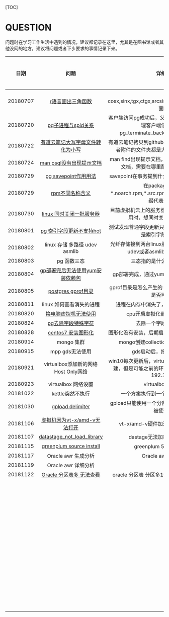 [TOC]

# QUESTION



​	问题时在学习工作生活中遇到的情况，建议都记录在这里，尤其是在图书馆或者其他没网的地方，建议将问题或者下步要求的事情记录下来。





|   日期   |                             问题                             |                           详细描述                           | 是否解决 |
| :------: | :----------------------------------------------------------: | :----------------------------------------------------------: | :------: |
| 20180707 |      [r语言画出三角函数](20180707/R语言_sin(x)图像.md)       |  将cosx,sinx,tgx,ctgx,arcsinx,arccosx,arctgx,arcctgx画下来   |          |
| 20180720 | [pg子进程与spid关系](20180720/PG_TERMINATE_BACKEND_子进程关系.md) | 客户端访问pg成功后，父进程会folk一个子进程来处理客户端信息，那么与pg_terminate_backend(spid)的spid关系 |          |
| 20180722 | [有道云笔记大写字母文件转化为小写](20180805/解决有道云笔记迁移github上的图片链接问题.md) | 有道云笔记拷贝到github中，本地文件存储的图片或者附件的文件夹都是大写，而链接地址是小写 |          |
| 20180724 | [man psql没有出现提示文档](20180724/man_psql_no_manual_entry_for_psql.md) | man find出现提示文档，而man psql没有出现提示文档，需要在哪里配置，或者需要做什么 |    N     |
| 20180729 |   [pg savepoint作用用法](20180806/postgresql_savepoint.md)   |        savepoint在事务提到什么作用，他的用法又是什么         |          |
| 20180729 |      [rpm不同名称含义](20180729/rpm_noarch.rpm_src.rpm)      | 在package中出现了\*.noarch.rpm,\*.src.rpm,\*.rpm，这几种不同的后缀代表什么意思 |          |
| 20180730 | [linux 同时关闭一批服务器](20180803/LINUX_关闭_一批服务器.md) | 目前虚拟机云上的服务器20甚至更多，当关闭完应用时，想同时关闭服务器如何操作 |          |
| 20180801 |  [pg 索引字段更新不支持hot](20180807/pghot不是索引更新.md)   | 测试发现普通字段更新只要空间允许就会支持hot,但是索引字段更新就不会 |          |
| 20180802 |                linux 存储 多路径 udev asmlib                 | 光纤存储接到两台linux服务器上，多路径如何做，udev或者asmlib绑定设备好处坏处 |    N     |
| 20180803 |                         pg 函数三态                          |                 三态指的是什么？各自的特点？                 |    N     |
| 20180804 | [gp部署完后无法使用yum安装依赖包](20180808/gp部署yum坏了.md) |          gp部署完成，通过yum安装一个图像化界面报错           |          |
| 20180805 |       [postgres gprof目录](20180810/pg_gprof_目录.md)        |  gprof目录是怎么产生的？用途是什么？里面的文件是否可以删除   |          |
| 20180811 |                   linux 如何查看消失的进程                   |           进程在内存中消失了，历史记录是否还有信息           |    N     |
| 20180820 | [换电脑虚拟机无法使用](20180820/VIRTUALBOX_无法启动虚拟机.md) |               cpu开启虚拟化部分虚拟机无法启动                |    N     |
| 20180824 |    [pg去除字段特殊字符](20180824/pg_去除字段特殊字符.md)     |                   去除一个字段内的标点符号                   |          |
| 20180828 | [centos7 安装图形化](20180828/linux_centos7_install_desktop.md) |        图形化没有安装，后期启动后安装图形化依赖包失败        |          |
| 20180914 |                          mongo 集群                          |            mongo创建collection并没有在界面中找到             |    N     |
| 20180915 |                       mpp gds无法使用                        |                 gds启动后，报限制ip地址访问                  |          |
| 20180921 |             virtualbox添加新的网络Host Only网络              | win10每次更新后，virtualbox的host only都需要重建，但是可能之前的环境还被注册，只能注册为192.168.1.2 |    N     |
| 20180923 |                     virtualbox 网络设置                      |                     virtualbox 网络原理                      |    N     |
| 20181022 |  [kettle突然不执行](20181022/kettle_运行一段时间不执行.md)   |             一个方案执行到一个环节时就是无法执行             |    N     |
| 20181030 | [gpload delimiter](20181030/gpload_delimiter_character_choose.md) |    gpload只能使用一个分割符，那么那些字符不容易被使用到？    |    N     |
| 20181106 | [虚拟机因为vt-x/amd-v无法打开](20181106/virtualbox_not_open_machine_with_vt-x.md) |             vt-x/amd-v硬件加速在你的系统中不可用             |          |
| 20181107 | [datastage_not_load_library](20181108/ibm_datastage_not_load_library.md) |                dastage无法加载Oracle的依赖包                 |    N     |
| 20181115 | [greenplum source install](20181115/greenplum_open_source_install.md) |                  greenplum 5.1.20 集群安装                   |    N     |
| 20181117 |                     Oracle awr 生成分析                      |                     Oracle awr 生成 分析                     |    N     |
| 20181119 |                     Oracle awr 详细分析                      |                                                              |          |
| 20181122 |                 [Oracle 分区表多 无法查看]()                 |         oracle 分区表 分区多1096 无法查看表结构信息          |          |
|          |                                                              |                                                              |          |
|          |                                                              |                                                              |          |
|          |                                                              |                                                              |          |
|          |                                                              |                                                              |          |
|          |                                                              |                                                              |          |
|          |                                                              |                                                              |          |
|          |                                                              |                                                              |          |
|          |                                                              |                                                              |          |
|          |                                                              |                                                              |          |
|          |                                                              |                                                              |          |
|          |                                                              |                                                              |          |
|          |                                                              |                                                              |          |
|          |                                                              |                                                              |          |
|          |                                                              |                                                              |          |
|          |                                                              |                                                              |          |
|          |                                                              |                                                              |          |
|          |                                                              |                                                              |          |
|          |                                                              |                                                              |          |
|          |                                                              |                                                              |          |
|          |                                                              |                                                              |          |
|          |                                                              |                                                              |          |
|          |                                                              |                                                              |          |
|          |                                                              |                                                              |          |
|          |                                                              |                                                              |          |
|          |                                                              |                                                              |          |
|          |                                                              |                                                              |          |
|          |                                                              |                                                              |          |
|          |                                                              |                                                              |          |
|          |                                                              |                                                              |          |
|          |                                                              |                                                              |          |
|          |                                                              |                                                              |          |
|          |                                                              |                                                              |          |
|          |                                                              |                                                              |          |
|          |                                                              |                                                              |          |
|          |                                                              |                                                              |          |
|          |                                                              |                                                              |          |
|          |                                                              |                                                              |          |
|          |                                                              |                                                              |          |
|          |                                                              |                                                              |          |
|          |                                                              |                                                              |          |
|          |                                                              |                                                              |          |
|          |                                                              |                                                              |          |
|          |                                                              |                                                              |          |
|          |                                                              |                                                              |          |
|          |                                                              |                                                              |          |
|          |                                                              |                                                              |          |
|          |                                                              |                                                              |          |
|          |                                                              |                                                              |          |
|          |                                                              |                                                              |          |
|          |                                                              |                                                              |          |
|          |                                                              |                                                              |          |
|          |                                                              |                                                              |          |
|          |                                                              |                                                              |          |
|          |                                                              |                                                              |          |
|          |                                                              |                                                              |          |
|          |                                                              |                                                              |          |
|          |                                                              |                                                              |          |
|          |                                                              |                                                              |          |
|          |                                                              |                                                              |          |
|          |                                                              |                                                              |          |
|          |                                                              |                                                              |          |
|          |                                                              |                                                              |          |
|          |                                                              |                                                              |          |
|          |                                                              |                                                              |          |
|          |                                                              |                                                              |          |
|          |                                                              |                                                              |          |
|          |                                                              |                                                              |          |
|          |                                                              |                                                              |          |
|          |                                                              |                                                              |          |
|          |                                                              |                                                              |          |











